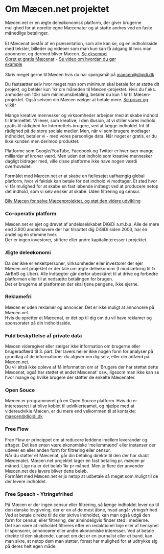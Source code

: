 # Om Mæcen.net projektet

Mæcen.net er en ægte deleøkonomisk platform, der giver brugerne mulighed for at oprette egne Mæcenater og at støtte andres ved en faste månedlige betalinger. <br><br>
Et Mæcenat består af en præsentation, som alle kan se, og en indholdsside med tekster, billeder og videoer som man kun kan få adgang til hvis man abonnerer, og dermed bliver Mæcen. [Se eksempel](https://maecen.com/maecen-project)<br>
[Opret et gratis Mæcenat](https://maecen.net/maecenate/create) - [Se video om hvordan du gør](https://vimeo.com/233825477)<br>
<a href="http://example.com/" target="_blank">example</a><br><br>
Skriv meget gerne til Mæcen hvis du har spørgsmål på maecen@digidi.dk

Du fastsætter selv hvor meget man som minimum skal betale for at støtte dit projekt, og betaler kun 1kr om måneden til Mæcen-projektet. Hvis du f.eks. anmoder om 10kr som minimumsbetaling, betaler du kun 1 kr til Mæcen-projektet. Også selvom din Mæcen vælger at betale mere. [Se priser og vilkår](https://maecen.net/terms)
<br><br>
Mange kreative mennesker og virksomheder arbejder med at skabe indhold til Internettet.
Vi lever, som kreative, i den illusion, at vi stiller vores indhold gratis til rådighed for Internettets brugere, ved at lægge indholdet frit til rådighed på de store sociale medier.
Men, når vi som brugere modtager indholdet, betaler vi - med vores personlige data. Når noget er gratis, er du ikke kunden men derimod produktet.

Platforme som Google/YouTube, Facebook og Twitter er hver især mange milliarder af kroner værd. Men uden det indhold som kreative mennesker dagligt bidrager med, ville disse platforme ikke have nogen værdi overhovedet.

Formålet med Mæcen.net er at skabe en fællesejet uafhængig global platform, hvor vi faktisk kan betale for det indhold vi modtager. Et sted hvor vi får mulighed for at skabe en fast løbende indtægt ved at producere netop det indhold, som vi selv ønsker at skabe. Uden filtrering og censur.

[Bilv Mæcen for selve Mæcenprojektet, og støt den videre udvikling](https://maecen.net/maecen-project)

### Co-operativ platform
Mæcen.net er ejet og drevet af andelsselskabet DiGiDi a.m.b.a. Alle de mere end 3.900 andelshavere der har tilsluttet dig DiGiDi siden 2003, har én andel og én stemme hver.<br> 
Der er ingen investorer, stiftere eller andre kapitalinteresser i projektet.

### Ægte deleøkonomi
Da der ikke er enkeltpersoner, virksomheder eller investorer der ejer Mæcen.net projektet er der tale om ægte deleøkonomi (I modsætning til fx AirBnB og Uber). Alle indtægter går derfor ubeskåret til at drive og forbedre platformen eller til at nedsætte betalingen for brugen.<br>
Det er brugerne af platformen der skal tjene pengene, ikke ejerne.

### Reklamefri
Mæcen er uden reklamer og annoncer. Det er ikke muligt at annoncere på Mæcen.net. <br>
Hvis du opretter et Mæcenat, er det op til dig om du vil have reklamer og sponsorater på din indholdsside.

### Fuld beskyttelse af private data
Mæcen videregiver eller sælger ikke information om brugerne eller brugeradfærd til 3. part. Der lavers heller ikke nogen form for analyser på grundlag af de informationer du afgiver om dig selv, eller din adfærd på Mæcen.net.<br>
Du vil altså ikke opleve af få information om at 'Brugere der har støttet dette Mæcenat, også har støttet et andet Mæcenat' osv., ligesom man ikke kan se hvor mange og hvilke brugere der støtter de enkelte Mæcenater.

### Open Souce  
Mæcen er programmeret på en Open Source platform. Hvis du er interesseret i at blive koblet til udviklerteamet, og hjælpe med at videreudvikle Mæcen, er du mere end velkommen til at kontakte:  maecen@digidi.dk

### Free Flow  
Free Flow er princippet om at reducere leddene imellem leverandør og aftager. Det kan enten være økonomiske 'mellemmænd' eller instanser der udøver en eller anden form for filtrering eller censur. <br>
Når du støtter et Mæcenat, går din betaling direkte til den der har skabt Mæcenatet. Mæcen.net projektet tager en fast betaling pr. mæcen pr måned. Lige nu er det beløb 1kr pr måned. Men jo flere der anvender Mæcen.net des lavere bliver dette beløb. <br>
Formålet med Mæcen.net er jo netop at udbetale så meget som muligt til de der levere indholdet.

### Free Speach - Ytringsfrihed
På Mæcen er der ingen censur eller filtrering, så længe indholdet lever op til den danske lovgivning, der er en af de mest åbne, hvad angår ytringsfrihed. <br>
Ved at betale direkte til de der skrive indholdet, kan man også udgå den form for censur, eller filtrering, der almindeligvis finder sted i medierne.<br>
Det kan være at indholdet filtreres efter en redaktionel linje eller af hensynet til sponsorer, annoncører eller andre økonomiske interesser. Ved at betale direkte til den skabende, uanset om det er en journalist eller et band, kan man sikre, at netop dem man støtter, forsat har mulighed for at udtrykke sig på deres helt egen måde.

